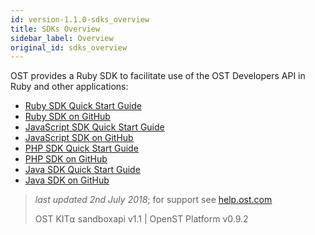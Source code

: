 ```yaml
---
id: version-1.1.0-sdks_overview
title: SDKs Overview
sidebar_label: Overview
original_id: sdks_overview
---
```



OST provides a Ruby SDK to facilitate use of the OST Developers API in Ruby and other applications:
* [<u>Ruby SDK Quick Start Guide</u>](/docs/sdk_ruby.html)
* [<u>Ruby SDK on GitHub</u>](https://github.com/OpenSTFoundation/ost-sdk-ruby/tree/release-1.1)
* [<u>JavaScript SDK Quick Start Guide</u>](sdk_javascript.html)
* [<u>JavaScript SDK on GitHub</u>](https://github.com/OpenSTFoundation/ost-sdk-js/tree/release-1.1)
* [<u>PHP SDK Quick Start Guide</u>](/docs/sdk_php.html)
* [<u>PHP SDK on GitHub</u>](https://github.com/OpenSTFoundation/ost-sdk-php/tree/V1.1.0)
* [<u>Java SDK Quick Start Guide</u>](/docs/sdk_java.html)
* [<u>Java SDK on GitHub</u>](https://github.com/OpenSTFoundation/ost-sdk-java/tree/v1.1.0)


>_last updated 2nd July 2018_; for support see [<u>help.ost.com</u>](https://help.ost.com)
>
> OST KIT⍺ sandboxapi v1.1 | OpenST Platform v0.9.2

